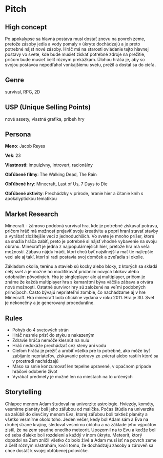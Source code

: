 # Pitch

## High concept

Po apokalypse sa hlavná postava musí dostať znovu na povrch zeme, pretože zásoby jedla a vody pomaly v úkryte dochádzajú a je preto potrebné nájsť nové zásoby. Hráč má na starosti ovládanie tejto hlavnej postavy vo svete, kde bude musieť získať potrebné zdroje na prežitie, pričom bude musieť čeliť rôznym prekážkam. Úlohou hráča je, aby so svojou postavou nepodľahol vonkajšiemu svetu, prežil a dostal sa do cieľa.

## Genre

survival, RPG, 2D

## USP (Unique Selling Points)

nové assety, vlastná grafika, príbeh hry

## Persona

**Meno**: Jacob Reyes

**Vek**: 23

**Vlastnosti**: impulzívny, introvert, racionálny

**Obľúbené filmy**: The Walking Dead, The Rain

**Obľúbené hry**: Minecraft, Last of Us, 7 Days to Die

**Obľúbené aktivity**: Prechádzky v prírode, hranie hier a čítanie kníh s apokalyptickou tematikou

## Market Research

Minecraft - žánrovo podobná survival hra, kde je potrebné získavať potravu, pričom hráč má možnosť prejaviť svoju kreativitu a popri hraní stavať stavby a vyrábať zložitejšie veci z jednoduchších. Vo svete je mnoho príšer, ktoré sa snažia hráča zabiť, preto je potrebné si nájsť vhodné vybavenie na svoju obranu. Minecraft je jedna z najpopulárnejších hier, pretože hra má veľa možností. Zábavu nájdu hráči, ktorí chcú byť najsilnejší a mať tie najlepšie veci ale aj takí, ktorí si radi postavia svoj domček a zveľadia si okolie.

Základom okolia, terénu a stavieb sú kocky alebo bloky, z ktorých sa skladá celý svet a je možné ho modifikovať pridaním nových blokov alebo odobratím pôvodných. Hra je singleplayer ale aj multiplayer, pričom je známe že každá multiplayer hra s kamarátmi býva väčšia zábava a otvára nové možnosti. Ostatné survivor hry sú založené na veľmi podobných princípoch. Často bývajú nepriateľmi zombie, čo nachádzame aj v hre Minecraft. Hra minecraft bola oficiálne vydaná v roku 2011. Hra je 3D. Svet je nekonečný a je generovaný procedurálne.

## Rules

- Pohyb do 4 svetových strán
- Hráč nesmie prísť do styku s nakazeným 
- Zdravie hráča nemôže klesnúť na nulu
- Hráč nedokáže prechádzať cez steny ani vodu
- Cieľom hráča je prežiť a urobiť všetko pre to potrebné, ako môže byť zabíjanie nepriateľov, získavanie potravy zo zvierat alebo rastlín ktoré sa v prostredí nachádzajú
- Mäso sa smie konzumovať len tepelne upravené, v opačnom prípade hráčovi odoberie život
- Vyrábať predmety je možné len na miestach na to určených

## Storytelling

Chlapec menom Adam študoval na univerzite astrológie. Hviezdy, kométy, vesmírne planéty boli jeho záľubou od malíčka. Počas štúdia na univerzite sa zaľúbil do dievčiny menom Eva, ktorej záľubou boli taktiež planéty a všetko vesmírne okolo toho. Jeden večer, kedy bol Adam sám a Eva na druhej strane krajiny, sledoval vesmírnu oblohu a na základe jeho výpočtov zistil, že na zem spadne onedlho meteorit. Upozornil na to Evu a keďže boli od seba ďaleko boli rozdelení a každý v inom úkryte. Meteorit, ktorý dopadol na Zem zničil všetko čo bolo živé a Adam musí ísť na povrch zeme a čeliť rôznym nástrahám, kvôli tomu, že dochádzajú zásoby a zároveň sa chce dostáť k svojej obľúbenej polovičke.
